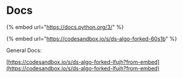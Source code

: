 # Docs

{% embed url="https://docs.python.org/3/" %}

{% embed url="https://codesandbox.io/s/ds-algo-forked-60s1b" %}





















































General Docs:

[https://codesandbox.io/s/ds-algo-forked-lfujh?from-embed](https://codesandbox.io/s/ds-algo-forked-lfujh?from-embed)









